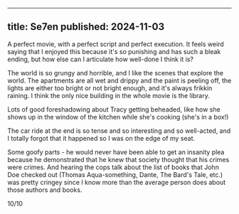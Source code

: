 ----
title: Se7en
published: 2024-11-03
----

A perfect movie, with a perfect script and perfect execution. It feels weird saying that I enjoyed this because it's so punishing and has such a bleak ending, but how else can I articulate how well-done I think it is?

The world is so grungy and horrible, and I like the scenes that explore the world. The apartments are all wet and drippy and the paint is peeling off, the lights are either too bright or not bright enough, and it's always frikkin raining. I think the only nice building in the whole movie is the library.

Lots of good foreshadowing about Tracy getting beheaded, like how she shows up in the window of the kitchen while she's cooking (she's in a box!)

The car ride at the end is so tense and so interesting and so well-acted, and I totally forgot that it happened so I was on the edge of my seat.

Some goofy parts - he would never have been able to get an insanity plea because he demonstrated that he knew that society thought that his crimes were crimes. And hearing the cops talk about the list of books that John Doe checked out (Thomas Aqua-something, Dante, The Bard's Tale, etc.) was pretty cringey since I know more than the average person does about those authors and books.

10/10
